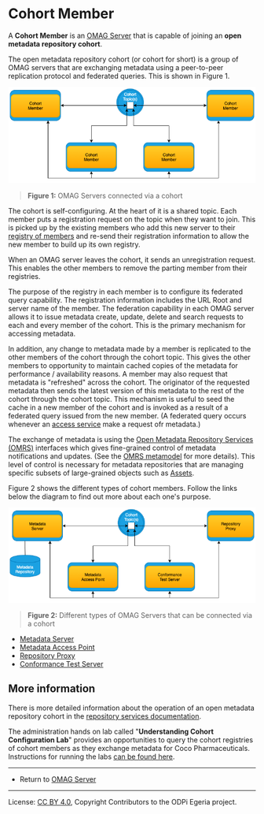 <!-- SPDX-License-Identifier: CC-BY-4.0 -->
<!-- Copyright Contributors to the ODPi Egeria project 2020. -->

# Cohort Member

A **Cohort Member** is an [OMAG Server](omag-server.md) that is capable of joining an
**open metadata repository cohort**.

The open metadata repository cohort (or cohort for short) is a group of OMAG servers that
are exchanging metadata using a peer-to-peer replication
protocol and federated queries.  This is shown in Figure 1.

![Figure 1](cohort-member.png)
> **Figure 1:** OMAG Servers connected via a cohort

The cohort is self-configuring.  At the heart of it is a shared
topic.  Each member puts a registration request on the topic when they want to join.
This is picked up by the existing members who add this new server to their
[registry of members](../../../repository-services/docs/component-descriptions/cohort-registry.md)
and re-send their registration information to allow the new member to build up its own registry.

When an OMAG server leaves the cohort, it sends an unregistration request.
This enables the other members to remove the parting member from their registries.

The purpose of the registry in each member is to configure its federated query
capability.  The registration information includes the URL Root and server name
of the member.  The federation capability in each OMAG server allows it to issue
metadata create, update, delete and search requests to each and every member of the
cohort.  This is the primary mechanism for accessing metadata.

In addition, any change to metadata made by a member is replicated to the other
members of the cohort through the cohort topic.  This gives the other members
to opportunity to maintain cached copies of the metadata for performance / availability
reasons.  A member may also request that metadata is "refreshed" across the cohort.
The originator of the requested metadata then sends the latest version of this metadata to
the rest of the cohort through the cohort topic.  This mechanism is useful
to seed the cache in a new member of the cohort and is invoked as a result of a
federated query issued from the new member. (A federated query occurs whenever an
[access service](../../../access-services) make a request ofr metadata.)

The exchange of metadata is using the [Open Metadata Repository Services (OMRS)](../../../repository-services)
interfaces which gives fine-grained control of metadata notifications and updates.
(See the [OMRS metamodel](../../../repository-services/docs/metadata-meta-model.md) for more details).
This level of control is necessary for metadata repositories that are managing
specific subsets of large-grained objects such as 
[Assets](../../../access-services/docs/concepts/assets).

Figure 2 shows the different types of cohort members.
Follow the links below the diagram to find out more about each one's purpose.

![Figure 2](cohort-member-types.png)
> **Figure 2:** Different types of OMAG Servers that can be connected via a cohort

* [Metadata Server](metadata-server.md)
* [Metadata Access Point](metadata-access-point.md)
* [Repository Proxy](repository-proxy.md)
* [Conformance Test Server](conformance-test-server.md)

## More information

There is more detailed information about the operation of an open
metadata repository cohort in the 
[repository services documentation](../../../repository-services/docs/open-metadata-repository-cohort.md).

The administration hands on lab called "**Understanding Cohort Configuration Lab**"
provides an opportunities to query the cohort registries of cohort members as they
exchange metadata for Coco Pharmaceuticals.
Instructions for running the labs [can be found here](../../../../open-metadata-resources/open-metadata-labs).

----
* Return to [OMAG Server](omag-server.md)


----
License: [CC BY 4.0](https://creativecommons.org/licenses/by/4.0/),
Copyright Contributors to the ODPi Egeria project.